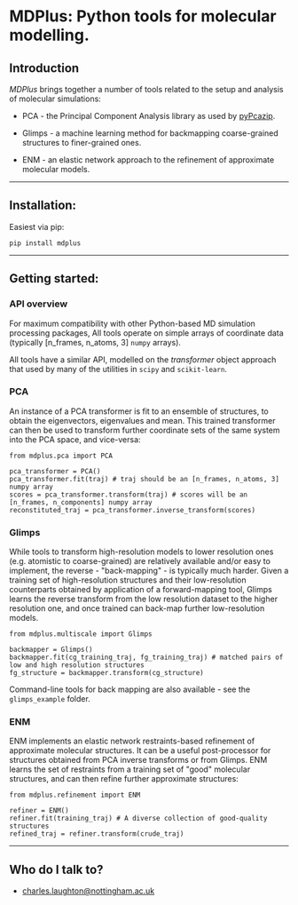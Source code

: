 # MDPlus: Python tools for molecular modelling. #

## Introduction

*MDPlus* brings together a number of tools related to the setup and analysis of molecular simulations:

* PCA - the Principal Component Analysis library as used by [pyPcazip](https://bitbucket.org/ramonbsc/pypcazip/src/master/).
  
* Glimps - a machine learning method for backmapping coarse-grained structures to finer-grained ones.

* ENM - an elastic network approach to the refinement of approximate molecular models.

----------

## Installation:

Easiest via pip:
```
pip install mdplus
```

---------------

## Getting started:


### API overview

For maximum compatibility with other Python-based MD simulation processing packages, All tools operate on simple arrays of coordinate data (typically [n_frames, n_atoms, 3] `numpy` arrays).

All tools have a similar API, modelled on the *transformer* object approach that used by many of the utilities in `scipy` and `scikit-learn`. 

### PCA

An instance of a PCA transformer is fit to an ensemble of structures, to obtain the eigenvectors, eigenvalues and mean. This trained transformer can then be used to transform further coordinate sets of the same system into the PCA space, and vice-versa:

```
from mdplus.pca import PCA

pca_transformer = PCA()
pca_transformer.fit(traj) # traj should be an [n_frames, n_atoms, 3] numpy array
scores = pca_transformer.transform(traj) # scores will be an [n_frames, n_components] numpy array
reconstituted_traj = pca_transformer.inverse_transform(scores)
```

### Glimps

While tools to transform high-resolution models to lower resolution ones (e.g. atomistic to coarse-grained) are relatively available and/or easy to implement, the reverse - "back-mapping" - is typically much harder. Given a training set of high-resolution structures and their low-resolution counterparts obtained by application of a forward-mapping tool, Glimps learns the reverse transform from the low resolution dataset to the higher resolution one, and once trained can back-map further low-resolution models. 

```
from mdplus.multiscale import Glimps

backmapper = Glimps()
backmapper.fit(cg_training_traj, fg_training_traj) # matched pairs of low and high resolution structures
fg_structure = backmapper.transform(cg_structure)
```

Command-line tools for back mapping are also available - see the `glimps_example` folder.

### ENM

ENM implements an elastic network restraints-based refinement of approximate molecular structures. It can be a useful post-processor for structures obtained from PCA inverse transforms or from Glimps. ENM learns the set of restraints from a training set of "good" molecular structures, and can then refine further approximate structures:

```
from mdplus.refinement import ENM

refiner = ENM()
refiner.fit(training_traj) # A diverse collection of good-quality structures
refined_traj = refiner.transform(crude_traj)
```

-----------------

## Who do I talk to?

* charles.laughton@nottingham.ac.uk


